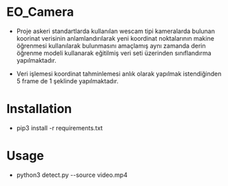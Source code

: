 # EO_Camera

- Proje askeri standartlarda kullanılan wescam tipi kameralarda bulunan koorinat verisinin anlamlandırılarak yeni koordinat noktalarının makine öğrenmesi kullanılarak bulunmasını amaçlamış aynı zamanda derin öğrenme modeli kullanarak eğitilmiş veri seti üzerinden sınıflandırma yapılmaktadır.

- Veri işlemesi koordinat tahminlemesi anlık olarak yapılmak istendiğinden 5 frame de 1 şeklinde yapılmaktadır.

# Installation

- pip3 install -r requirements.txt

# Usage

- python3 detect.py --source video.mp4